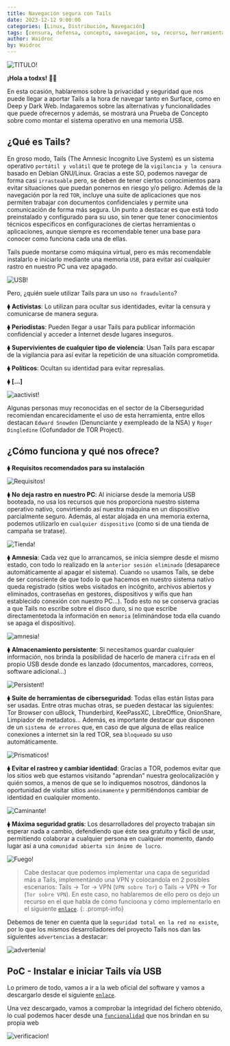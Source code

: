 ```yaml
---
title: Navegación segura con Tails
date: 2023-12-12 9:00:00
categories: [Linux, Distribución, Navegación]
tags: [censura, defensa, concepto, navegacion, so, recurso, herramienta, tutorial, darkweb, tor, censura]    
author: Waidroc
by: Waidroc
---
```


![TITULO!](/assets/img/2023-12-12/Tails.png)

**¡Hola a todxs!**  👋🏻 

En esta ocasión, hablaremos sobre la privacidad y seguridad que nos puede llegar a aportar Tails a la hora de navegar tanto en Surface, como en Deep y Dark Web. Indagaremos sobre las alternativas y funcionalidades que puede ofrecernos y además, se mostrará una Prueba de Concepto sobre como montar el sistema operativo en una memoria USB.

## ¿Qué es Tails? #

En groso modo, Tails (The Amnesic Incognito Live System) es un sistema operativo `portátil y volátil` que te protege de la `vigilancia y la censura` basado en Debian GNU/Linux. Gracias a este SO, podemos navegar de forma casi `irrasteable` pero, se deben de tener ciertos conocimientos para evitar situaciones que puedan ponernos en riesgo y/o peligro.
Además de la navegación por la red `TOR`, incluye una suite de aplicaciones que nos permiten trabajar con documentos confidenciales y permite una comunicación de forma más segura.
Un punto a destacar es que está todo preinstalado y configurado para su uso, sin tener que tener conocimientos técnicos especificos en configuraciones de ciertas herramientas o aplicaciones, aunque siempre es recomendable tener una base para conocer como funciona cada una de ellas.

Tails puede montarse como máquina virtual, pero es más recomendable instalarlo e iniciarlo mediante una memoria `USB`, para evitar así cualquier rastro en nuestro PC una vez apagado.

![USB!](/assets/img/2023-12-12/laptop.png)

Pero, ¿quién suele utilizar Tails para un uso `no fraudulento`?

⧫ **Activistas**: Lo utilizan para ocultar sus identidades, evitar la censura y comunicarse de manera segura.

⧫ **Periodistas**: Pueden llegar a usar Tails para publicar información confidencial y acceder a Internet desde lugares inseguros.

⧫ **Supervivientes de cualquier tipo de violencia**: Usan Tails para escapar de la vigilancia para así evitar la repetición de una situación comprometida.

⧫ **Políticos**: Ocultan su identidad para evitar represalias.

⧫ **[...]**

![aactivist!](/assets/img/2023-12-12/activist.png)

Algunas personas muy reconocidas en el sector de la Ciberseguridad recomiendan encarecidamente el uso de esta herramienta, entre ellos destacan `Edward Snowden` (Denunciante y exempleado de la NSA) y `Roger Dingledine` (Cofundador de TOR Project).

## ¿Cómo funciona y qué nos ofrece? #

⧫ **Requisitos recomendados para su instalación**

![Requisitos!](/assets/img/2023-12-12/requisitos.png)

⧫ **No deja rastro en nuestro PC**: Al iniciarse desde la memoria USB booteada, no usa los recursos que nos proporciona nuestro sistema operativo nativo, convirtiendo así nuestra máquina en un dispositivo parcialmente seguro. Además, al estar alojada en una memoria externa, podemos utilizarlo en `cualquier dispositivo` (como si de una tienda de campaña se tratase).

![Tienda!](/assets/img/2023-12-12/anywhere.png)

⧫ **Amnesia**: Cada vez que lo arrancamos, se inicia siempre desde el mismo estado, con todo lo realizado en la `anterior sesión eliminado` (desaparece automáticamente al apagar el sistema). Cuando `no` usamos Tails, se debe de ser consciente de que todo lo que hacemos en nuestro sistema nativo queda registrado (sitios webs visitados en incógnito, archivos abiertos y eliminados, contraseñas en gestores, dispositivos y wifis que han establecido conexión con nuestro PC...). Todo esto no se conserva gracias a que Tails no escribe sobre el disco duro, si no que escribe directamentetoda la información en `memoria` (eliminándose toda ella cuando se apaga el dispositivo).

![amnesia!](/assets/img/2023-12-12/amnesia.png)

⧫ **Almacenamiento persistente**: Si necesitamos guardar cualquier información, nos brinda la posibilidad de hacerlo de manera `cifrada` en el propio USB desde donde es lanzado (documentos, marcadores, correos, software adicional...)

![Persistent!](/assets/img/2023-12-12/persistent-storage.png)

⧫ **Suite de herramientas de ciberseguridad**: Todas ellas están listas para ser usadas. Entre otras muchas otras, se pueden destacar las siguientes: Tor Browser con uBlock, Thunderbird, KeePassXC, LibreOffice, OnionShare, Limpiador de metadatos... Además, es importante destacar que disponen de un `sistema de errores` que, en caso de que alguna de ellas realice conexiones a internet sin la red TOR, sea `bloqueado` su uso automáticamente.

![Prismaticos!](/assets/img/2023-12-12/toolbox.png)

⧫ **Evitar el rastreo y cambiar identidad**: Gracias a TOR, podemos evitar que los sitios web que estamos visitando "aprendan" nuestra geolocalización y quién somos, a menos de que se lo indiquemos nosotros, dándonos la oportunidad de visitar sitios `anónimamente` y permitiéndonos cambiar de identidad en cualquier momento.

![Caminante!](/assets/img/2023-12-12/footprints.png)

⧫ **Máxima seguridad gratis**: Los desarrolladores del proyecto trabajan sin esperar nada a cambio, defendiendo que éste sea gratuito y fácil de usar, permitiendo colaborar a cualquier persona en cualquier momento, dando lugar así a una `comunidad abierta sin ánimo de lucro`. 

![Fuego!](/assets/img/2023-12-12/fire.png)


> Cabe destacar que podemos implementar una capa de seguridad más a Tails, implementándo una VPN y colocandola en 2 posibles escenarios: Tails → Tor → VPN (`VPN sobre Tor`) o Tails → VPN → Tor (`Tor sobre VPN`). En este caso, no hablaremos de ello pero os dejo un recurso en el que habla de cómo funcioona y cómo implementarlo en el siguiente [`enlace`](https://www.privacyaffairs.com/vpn-with-tails/).
{: .prompt-info}

Debemos de tener en cuenta que la `seguridad total en la red no existe`, por lo que los mismos desarrolladores del proyecto Tails nos dan las siguientes `advertencias` a destacar:

![advertenia!](/assets/img/2023-12-12/advertencias.png)

## PoC - Instalar e iniciar Tails vía USB #

Lo primero de todo, vamos a ir a la web oficial del software y vamos a descargarlo desde el siguiente [`enlace`](https://download.tails.net/tails/stable/tails-amd64-5.20/tails-amd64-5.20.img).

Una vez descargado, vamos a comprobar la integridad del fichero obtenido, lo cual podemos hacer desde una [`funcionalidad`](https://tails.net/install/download/index.es.html) que nos brindan en su propia web

![verificacion!](/assets/img/2023-12-12/verificacion.png)
